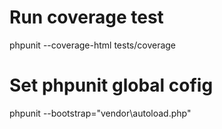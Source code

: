 # Run coverage test
phpunit --coverage-html tests/coverage

# Set phpunit global cofig
phpunit --bootstrap="vendor\autoload.php"